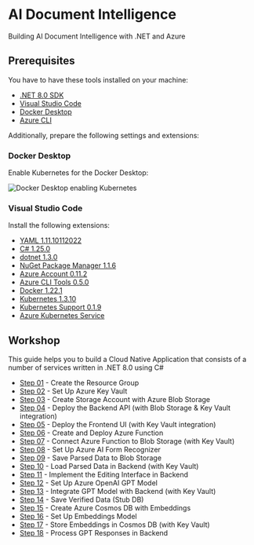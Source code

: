 # AI Document Intelligence
Building AI Document Intelligence with .NET and Azure

## Prerequisites

You have to have these tools installed on your machine:

- [.NET 8.0 SDK](https://dotnet.microsoft.com/en-us/download/dotnet/8.0)
- [Visual Studio Code](https://code.visualstudio.com/)
- [Docker Desktop](https://www.docker.com/products/docker-desktop)
- [Azure CLI](https://docs.microsoft.com/en-us/cli/azure/install-azure-cli)

Additionally, prepare the following settings and extensions:

### Docker Desktop

Enable Kubernetes for the Docker Desktop:

![Docker Desktop enabling Kubernetes](kube-screen-shot.png)

### Visual Studio Code

Install the following extensions:

- [YAML 1.11.10112022](https://marketplace.visualstudio.com/items?itemName=redhat.vscode-yaml)
- [C# 1.25.0](https://marketplace.visualstudio.com/items?itemName=ms-dotnettools.csharp)
- [dotnet 1.3.0](https://marketplace.visualstudio.com/items?itemName=leo-labs.dotnet)
- [NuGet Package Manager 1.1.6](https://marketplace.visualstudio.com/items?itemName=jmrog.vscode-nuget-package-manager)
- [Azure Account 0.11.2](https://marketplace.visualstudio.com/items?itemName=ms-vscode.azure-account)
- [Azure CLI Tools 0.5.0](https://marketplace.visualstudio.com/items?itemName=ms-vscode.azurecli)
- [Docker 1.22.1](https://marketplace.visualstudio.com/items?itemName=ms-azuretools.vscode-docker)
- [Kubernetes 1.3.10](https://marketplace.visualstudio.com/items?itemName=ms-kubernetes-tools.vscode-kubernetes-tools)
- [Kubernetes Support 0.1.9](https://marketplace.visualstudio.com/items?itemName=ipedrazas.kubernetes-snippets)
- [Azure Kubernetes Service](https://marketplace.visualstudio.com/items?itemName=ms-kubernetes-tools.vscode-aks-tools)

## Workshop

This guide helps you to build a Cloud Native Application that consists of a number of services written in .NET 8.0 using C#

- [Step 01](steps/step-01/README.md) - Create the Resource Group
- [Step 02](steps/step-02/README.md) - Set Up Azure Key Vault
- [Step 03](steps/step-03/README.md) - Create Storage Account with Azure Blob Storage
- [Step 04](steps/step-04/README.md) - Deploy the Backend API (with Blob Storage & Key Vault integration)
- [Step 05](steps/step-05/README.md) - Deploy the Frontend UI (with Key Vault integration)
- [Step 06](steps/step-06/README.md) - Create and Deploy Azure Function
- [Step 07](steps/step-07/README.md) - Connect Azure Function to Blob Storage (with Key Vault)
- [Step 08](steps/step-08/README.md) - Set Up Azure AI Form Recognizer
- [Step 09](steps/step-09/README.md) - Save Parsed Data to Blob Storage
- [Step 10](steps/step-10/README.md) - Load Parsed Data in Backend (with Key Vault)
- [Step 11](steps/step-11/README.md) - Implement the Editing Interface in Backend
- [Step 12](steps/step-12/README.md) - Set Up Azure OpenAI GPT Model
- [Step 13](steps/step-13/README.md) - Integrate GPT Model with Backend (with Key Vault)
- [Step 14](steps/step-14/README.md) - Save Verified Data (Stub DB)
- [Step 15](steps/step-15/README.md) - Create Azure Cosmos DB with Embeddings
- [Step 16](steps/step-16/README.md) - Set Up Embeddings Model
- [Step 17](steps/step-17/README.md) - Store Embeddings in Cosmos DB (with Key Vault)
- [Step 18](steps/step-18/README.md) - Process GPT Responses in Backend

